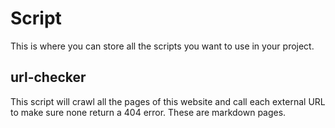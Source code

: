 # Script

This is where you can store all the scripts you want to use in your project.

## url-checker

This script will crawl all the pages of this website and call each external URL to make sure none return a 404 error. These are markdown pages.